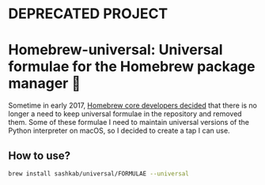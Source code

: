 # DEPRECATED PROJECT

# Homebrew-universal: Universal formulae for the Homebrew package manager 🍻

Sometime in early 2017, [Homebrew core developers decided][1] that there is no longer a need to keep
universal formulae in the repository and removed them. Some of these formulae I need to maintain 
universal versions of the Python interpreter on macOS, so I decided to create a tap I can use.


## How to use?

```bash
brew install sashkab/universal/FORMULAE --universal
```


[1]: https://github.com/Homebrew/homebrew-core/pull/9641#issuecomment-280746019
